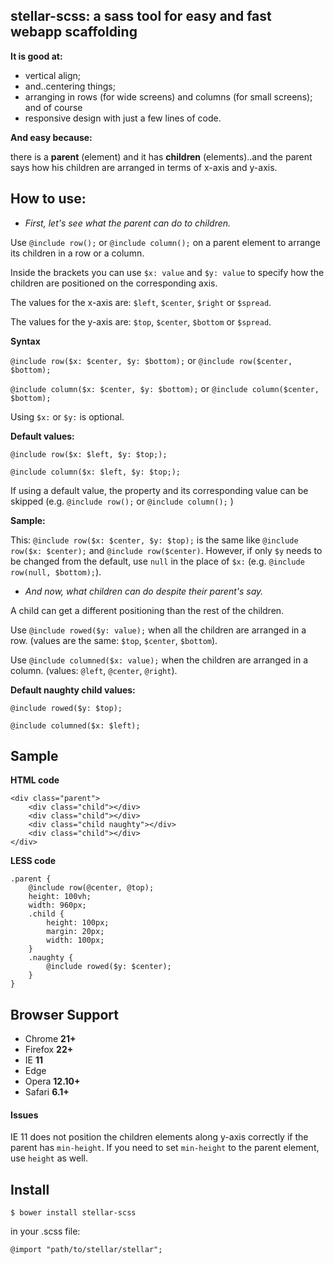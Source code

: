 ## stellar-scss: a sass tool for easy and fast webapp scaffolding

**It is good at:**

* vertical align;
* and..centering things;
* arranging in rows (for wide screens) and columns (for small screens);
and of course
* responsive design with just a few lines of code.

**And easy because:**

there is a **parent** (element) and it has **children** (elements)..and the parent says how his children are arranged in terms of x-axis and y-axis.



## How to use:


* *First, let's see what the parent can do to children.*


Use ``@include row();`` or ``@include column();`` on a parent element to arrange its children in a row or a column.

Inside the brackets you can use ``$x: value`` and ``$y: value`` to specify how the children are positioned on the corresponding axis.

The values for the x-axis are: ``$left``, ``$center``, ``$right`` or ``$spread``.

The values for the y-axis are: ``$top``, ``$center``, ``$bottom`` or ``$spread``.

**Syntax**
		
``@include row($x: $center, $y: $bottom);``
or ``@include row($center, $bottom);``

``@include column($x: $center, $y: $bottom);`` or ``@include column($center, $bottom);``

Using ``$x:`` or ``$y:`` is optional.

**Default values:**

``@include row($x: $left, $y: $top;);``

``@include column($x: $left, $y: $top;);``


If using a default value, the property and its corresponding value can be skipped (e.g. ``@include row();`` or ``@include column();`` ) 	

**Sample:**

Тhis: ``@include row($x: $center, $y: $top);`` is the same like ``@include row($x: $center);`` and ``@include row($center)``.
However, if only ``$y`` needs to be changed from the default, use ``null`` in the place of ``$x:`` (e.g. ``@include row(null, $bottom);``). 


* *And now, what children can do despite their parent's say.*


A child can get a different positioning than the rest of the children.

Use ``@include rowed($y: value);`` when all the children are arranged in a row.
(values are the same: ``$top``, ``$center``, ``$bottom``).

Use ``@include columned($x: value);`` when the children are arranged in a column.
(values: ``@left``, ``@center``, ``@right``).


**Default naughty child values:**

``@include rowed($y: $top);``

``@include columned($x: $left);``



## Sample


**HTML code**

	<div class="parent">
		<div class="child"></div>
		<div class="child"></div>
		<div class="child naughty"></div>
		<div class="child"></div>
	</div>


**LESS code**

	.parent {
		@include row(@center, @top);
		height: 100vh;
		width: 960px;
		.child {
			height: 100px;
			margin: 20px;
			width: 100px;
		}	
		.naughty {
			@include rowed($y: $center);
		}
	}



## Browser Support

* Chrome **21+**
* Firefox **22+**
* IE **11**
* Edge
* Opera **12.10+**
* Safari **6.1+**

#### Issues

IE 11 does not position the children elements along y-axis correctly if the parent has ``min-height``. If you need to set ``min-height`` to the parent element, use ``height`` as well.



## Install


``$ bower install stellar-scss``

in your .scss file:

``@import "path/to/stellar/stellar";``




